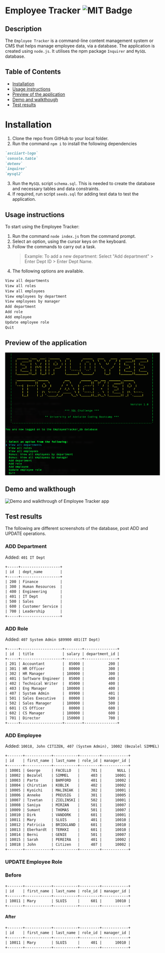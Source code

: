 # Employee Tracker ![MIT Badge](https://camo.githubusercontent.com/302a0a2a90397c2fc68f3838a6c9b9cebec684d041d250065a05bebab1412cd7/68747470733a2f2f696d672e736869656c64732e696f2f62616467652f4c6963656e73652d4d49542d726564)

## Description

The `Employee Tracker` is a command-line content management system or CMS that helps manage employee data, via a database.
The application is created using `node.js`. It utilises the npm package `Inquirer` and `MySQL` database.

## Table of Contents

- [Installation](#installation)
- [Usage instructions](#usage-instructions)
- [Preview of the application](#preview-of-the-application)
- [Demo and walkthough](#demo-and-walkthough)
- [Test results](#test-results)

# Installation

1. Clone the repo from GitHub to your local folder.
2. Run the command `npm i` to install the following dependencies

```md
`asciiart-logo`
`console.table`
`dotenv`
`inquirer`
`mysql2`
```

3. Run the `MySQL` script `schema.sql`. This is needed to create the database and necessary tables and data constraints.
4. If required, run script `seeds.sql` for adding test data to test the application.

## Usage instructions

To start using the Employee Tracker:

1. Run the command `node index.js` from the command prompt.
2. Select an option, using the cursor keys on the keyboard.
3. Follow the commands to carry out a task.
   > Example: To add a new department: Select "Add department" > Enter Dept ID > Enter Dept Name.
4. The following options are available.

```md
View all departments
View all roles
View all employees
View employees by department
View employees by manager
Add department
Add role
Add employee
Update employee role
Quit
```

## Preview of the application

![screenshot of the application](images/applicationPreview.png)

## Demo and walkthough

![Demo and walkthrough of Employee Tracker app](images/Employee-Tracker-Demo.gif)

## Test results

The following are different screenshots of the database, post ADD and UPDATE operations.

### ADD Department

Added: `401 IT Dept`

```
+-----+------------------+
| id  | dept_name        |
+-----+------------------+
| 200 | Finance          |
| 300 | Human Resources  |
| 400 | Engineering      |
| 401 | IT Dept          |
| 500 | Sales            |
| 600 | Customer Service |
| 700 | Leadership       |
+-----+------------------+
```

### ADD Role

Added: `407 System Admin $89900 401(IT Dept)`

```
+-----+-------------------+--------+---------------+
| id  | title             | salary | department_id |
+-----+-------------------+--------+---------------+
| 201 | Accountant        |  85000 |           200 |
| 301 | HR Officer        |  80000 |           300 |
| 302 | HR Manager        | 100000 |           300 |
| 401 | Software Engineer |  85000 |           400 |
| 402 | Technical Writer  |  85000 |           400 |
| 403 | Eng Manager       | 100000 |           400 |
| 407 | System Admin      |  89900 |           401 |
| 501 | Sales Executive   |  80000 |           500 |
| 502 | Sales Manager     | 100000 |           500 |
| 601 | CS Officer        |  80000 |           600 |
| 602 | CS Manager        | 100000 |           600 |
| 701 | Director          | 150000 |           700 |
+-----+-------------------+--------+---------------+
```

### ADD Employee

Added: `10018, John CITIZEN, 407 (System Admin), 10002 (Bezalel SIMMEL)`

```
+-------+------------+-----------+---------+------------+
| id    | first_name | last_name | role_id | manager_id |
+-------+------------+-----------+---------+------------+
| 10001 | George     | FACELLO   |     701 |       NULL |
| 10002 | Bezalel    | SIMMEL    |     403 |      10001 |
| 10003 | Parto      | BAMFORD   |     401 |      10002 |
| 10004 | Chirstian  | KOBLIK    |     402 |      10002 |
| 10005 | Kyoichi    | MALINIAK  |     302 |      10001 |
| 10006 | Anneke     | PREUSIG   |     301 |      10005 |
| 10007 | Tzvetan    | ZIELINSKI |     502 |      10001 |
| 10008 | Saniya     | MIRZAN    |     501 |      10007 |
| 10009 | Sumant     | THOMAS    |     501 |      10007 |
| 10010 | Dirk       | VANDORK   |     601 |      10001 |
| 10011 | Mary       | SLUIS     |     401 |      10010 |
| 10012 | Patricia   | BRIDGLAND |     601 |      10010 |
| 10013 | Eberhardt  | TERKKI    |     601 |      10010 |
| 10014 | Berni      | GENIE     |     501 |      10007 |
| 10015 | Sarah      | PEREIRA   |     401 |      10002 |
| 10018 | John       | Citizen   |     407 |      10002 |
+-------+------------+-----------+---------+------------+
```

### UPDATE Employee Role

### Before

```
+-------+------------+-----------+---------+------------+
| id    | first_name | last_name | role_id | manager_id |
+-------+------------+-----------+---------+------------+
| 10011 | Mary       | SLUIS     |     601 |      10010 |
+-------+------------+-----------+---------+------------+
```

#### After

```
+-------+------------+-----------+---------+------------+
| id    | first_name | last_name | role_id | manager_id |
+-------+------------+-----------+---------+------------+
| 10011 | Mary       | SLUIS     |     401 |      10010 |
+-------+------------+-----------+---------+------------+
```
